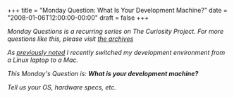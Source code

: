 +++
title = "Monday Question: What Is Your Development Machine?"
date = "2008-01-06T12:00:00-00:00"
draft = false
+++

<i>Monday Questions is a recurring series on The Curiosity Project. For
more questions like this, please visit [the
archives](http://larrywright.me/blog/categories/questions.</i>)

As [previously
noted](http://approachingnormal.com/2007/11/21/macbook-pro-after-one-week)
I recently switched my development environment from a Linux laptop to a
Mac.

This Monday's Question is: <b>What is your development machine?</b>

Tell us your OS, hardware specs, etc.

